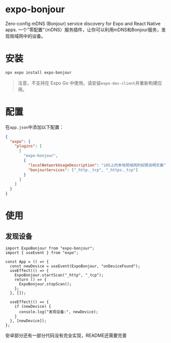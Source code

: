 # expo-bonjour

Zero-config mDNS (Bonjour) service discovery for Expo and React Native apps.
一个”零配置“（mDNS）服务插件，让你可以利用mDNS和Bonjour服务，发现局域网中的设备。

# 安装

```bash
npx expo install expo-bonjour
```

> 注意，不支持在 Expo Go 中使用。请安装`expo-dev-client`并重新构建应用。

# 配置

在`app.json`中添加以下配置：

```json
{
  "expo": {
    "plugins": [
      [
        "expo-bonjour",
        {
          "localNetworkUsageDescription": "iOS上的本地局域网的权限说明文案",
          "bonjourServices": ["_http._tcp", "_https._tcp"]
        }
      ]
    ]
  }
}
```

# 使用

## 发现设备

```tsx
import ExpoBonjour from "expo-bonjour";
import { useEvent } from "expo";

const App = () => {
  const newDevice = useEvent(ExpoBonjour, "onDeviceFound");
  useEffect(() => {
    ExpoBonjour.startScan("_http", "_tcp");
    return () => {
      ExpoBonjour.stopScan();
    };
  }, []);

  useEffect(() => {
    if (newDevice) {
      console.log("发现设备:", newDevice);
    }
  }, [newDevice]);
};
```

安卓部分还有一部分代码没有完全实现，README还需要完善